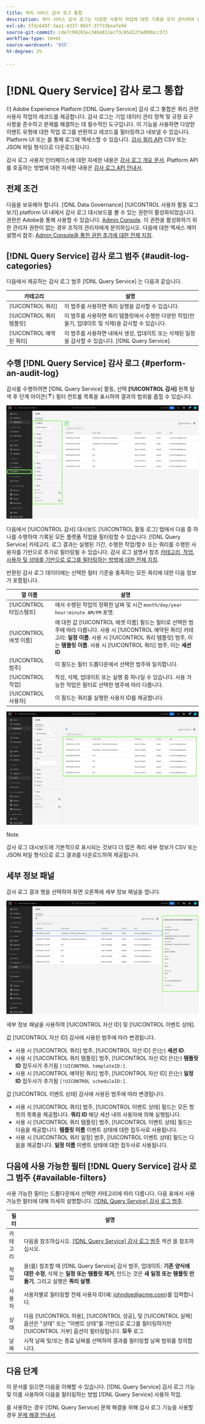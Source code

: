 ```yaml
---
title: 쿼리 서비스 감사 로그 통합
description: 쿼리 서비스 감사 로그는 다양한 사용자 작업에 대한 기록을 유지 관리하여 문제 해결 또는 기업 데이터 관리 정책 및 규정 요구 사항 준수에 대한 감사 추적을 구성합니다. 이 자습서에서는 쿼리 서비스와 관련된 감사 로그 기능에 대한 개요를 제공합니다.
exl-id: 5fdc649f-3aa1-4337-965f-3f733beafe9d
source-git-commit: cde7c99291ec34be811ecf3c85d12fad09bcc373
workflow-type: tm+mt
source-wordcount: '935'
ht-degree: 2%

---
```


# [!DNL Query Service] 감사 로그 통합

더 Adobe Experience Platform [!DNL Query Service] 감사 로그 통합은 쿼리 관련 사용자 작업의 레코드를 제공합니다. 감사 로그는 기업 데이터 관리 정책 및 규정 요구 사항을 준수하고 문제를 해결하는 데 필수적인 도구입니다. 이 기능을 사용하면 다양한 이벤트 유형에 대한 작업 로그를 반환하고 레코드를 필터링하고 내보낼 수 있습니다. Platform UI 또는 를 통해 로그에 액세스할 수 있습니다. [감사 쿼리 API](https://www.adobe.io/experience-platform-apis/references/audit-query/) CSV 또는 JSON 파일 형식으로 다운로드됩니다.

감사 로그 사용자 인터페이스에 대한 자세한 내용은 [감사 로그 개요 문서](../../landing/governance-privacy-security/audit-logs/overview.md). Platform API를 호출하는 방법에 대한 자세한 내용은 [감사 로그 API 안내서](../../landing/api-guide.md).

## 전제 조건

다음을 보유해야 합니다. [!DNL Data Governance] [!UICONTROL 사용자 활동 로그 보기] platform UI 내에서 감사 로그 대시보드를 볼 수 있는 권한이 활성화되었습니다. 권한은 Adobe을 통해 사용할 수 있습니다. [Admin Console](https://adminconsole.adobe.com/). 이 권한을 활성화하기 위한 관리자 권한이 없는 경우 조직의 관리자에게 문의하십시오. 다음에 대한 액세스 제어 설명서 참조: [Admin Console을 통한 권한 추가에 대한 전체 지침](../../access-control/home.md).

## [!DNL Query Service] 감사 로그 범주 {#audit-log-categories}

다음에서 제공하는 감사 로그 범주 [!DNL Query Service] 는 다음과 같습니다.

| 카테고리 | 설명 |
|---|---|
| [!UICONTROL 쿼리] | 이 범주를 사용하면 쿼리 실행을 감사할 수 있습니다. |
| [!UICONTROL 쿼리 템플릿] | 이 범주를 사용하면 쿼리 템플릿에서 수행한 다양한 작업(만들기, 업데이트 및 삭제)을 감사할 수 있습니다. |
| [!UICONTROL 예약된 쿼리] | 이 범주를 사용하면 내에서 생성, 업데이트 또는 삭제된 일정을 감사할 수 있습니다. [!DNL Query Service]. |

## 수행 [!DNL Query Service] 감사 로그 {#perform-an-audit-log}

감사를 수행하려면 [!DNL Query Service] 활동, 선택 **[!UICONTROL 감사]** 왼쪽 탐색 후 단계 아이콘(![필터 아이콘](../images/audit-log/filter.png)) 필터 컨트롤 목록을 표시하여 결과의 범위를 좁힐 수 있습니다.

![왼쪽 탐색 및 필터 컨트롤에 &quot;감사&quot;가 강조 표시된 Platform UI 감사 로그 대시보드입니다.](../images/audit-log/filter-controls.png)

다음에서 [!UICONTROL 감사] 대시보드 [!UICONTROL 활동 로그] 탭에서 다음 중 하나를 수행하여 기록된 모든 플랫폼 작업을 필터링할 수 있습니다. [!DNL Query Service] 카테고리. 로그 결과는 실행된 기간, 수행한 작업/함수 또는 쿼리를 수행한 사용자를 기반으로 추가로 필터링될 수 있습니다. 감사 로그 설명서 참조 [카테고리, 작업, 사용자 및 상태를 기반으로 로그를 필터링하는 방법에 대한 전체 지침](../../landing/governance-privacy-security/audit-logs/overview.md#managing-audit-logs-in-the-ui).

반환된 감사 로그 데이터에는 선택한 필터 기준을 충족하는 모든 쿼리에 대한 다음 정보가 포함됩니다.

| 열 이름 | 설명 |
|---|---|
| [!UICONTROL 타임스탬프] | 에서 수행된 작업의 정확한 날짜 및 시간 `month/day/year hour:minute AM/PM` 포맷. |
| [!UICONTROL 에셋 이름] | 에 대한 값 [!UICONTROL 에셋 이름] 필드는 필터로 선택한 범주에 따라 다릅니다. 사용 시 [!UICONTROL 예약된 쿼리] 카테고리: **일정 이름**. 사용 시 [!UICONTROL 쿼리 템플릿] 범주, 이는 **템플릿 이름**. 사용 시 [!UICONTROL 쿼리] 범주, 이는 **세션 ID** |
| [!UICONTROL 범주] | 이 필드는 필터 드롭다운에서 선택한 범주와 일치합니다. |
| [!UICONTROL 작업] | 작성, 삭제, 업데이트 또는 실행 중 하나일 수 있습니다. 사용 가능한 작업은 필터로 선택한 범주에 따라 다릅니다. |
| [!UICONTROL 사용자] | 이 필드는 쿼리를 실행한 사용자 ID를 제공합니다. |

![필터링된 활동 로그가 강조 표시된 감사 대시보드입니다.](../images/audit-log/filtered-activity.png)

>[!NOTE]
>
>감사 로그 대시보드에 기본적으로 표시되는 것보다 더 많은 쿼리 세부 정보가 CSV 또는 JSON 파일 형식으로 로그 결과를 다운로드하여 제공됩니다.

## 세부 정보 패널

감사 로그 결과 행을 선택하여 화면 오른쪽에 세부 정보 패널을 엽니다.

![세부 정보 패널이 강조 표시된 대시보드 활동 로그 탭을 감사합니다.](../images/audit-log/details-panel.png)

세부 정보 패널을 사용하여 [!UICONTROL 자산 ID] 및 [!UICONTROL 이벤트 상태].

값 [!UICONTROL 자산 ID] 감사에 사용된 범주에 따라 변경됩니다.

* 사용 시 [!UICONTROL 쿼리] 범주, [!UICONTROL 자산 ID] 은(는)  **세션 ID**.
* 사용 시 [!UICONTROL 쿼리 템플릿] 범주, [!UICONTROL 자산 ID] 은(는) **템플릿 ID** 접두사가 추가됨 `[!UICONTROL templateID:]`.
* 사용 시 [!UICONTROL 예약된 쿼리] 범주, [!UICONTROL 자산 ID] 은(는)  **일정 ID** 접두사가 추가됨 `[!UICONTROL scheduleID:]`.

값 [!UICONTROL 이벤트 상태] 감사에 사용된 범주에 따라 변경됩니다.

* 사용 시 [!UICONTROL 쿼리] 범주, [!UICONTROL 이벤트 상태] 필드는 모든 항목의 목록을 제공합니다. **쿼리 ID** 해당 세션 내의 사용자에 의해 실행됩니다.
* 사용 시 [!UICONTROL 쿼리 템플릿] 범주, [!UICONTROL 이벤트 상태] 필드는 다음을 제공합니다. **템플릿 이름** 이벤트 상태에 대한 접두사로 사용됩니다.
* 사용 시 [!UICONTROL 쿼리 일정] 범주, [!UICONTROL 이벤트 상태] 필드는 다음을 제공합니다. **일정 이름** 이벤트 상태에 대한 접두사로 사용됩니다.

## 다음에 사용 가능한 필터 [!DNL Query Service] 감사 로그 범주 {#available-filters}

사용 가능한 필터는 드롭다운에서 선택한 카테고리에 따라 다릅니다. 다음 표에서 사용 가능한 필터에 대해 자세히 설명합니다. [[!DNL Query Service] 감사 로그 범주](#audit-log-categories).

| 필터 | 설명 |
|---|---|
| 카테고리 | 다음을 참조하십시오. [[!DNL Query Service] 감사 로그 범주](#audit-log-categories) 섹션 을 참조하십시오. |
| 작업 | 을(를) 참조할 때 [!DNL Query Service] 감사 범주, 업데이트: **기존 양식에 대한 수정**, 삭제 는 **일정 또는 템플릿 제거**, 만드는 것은 **새 일정 또는 템플릿 만들기**, 그리고 실행은 **쿼리 실행**. |
| 사용자 | 사용자별로 필터링할 전체 사용자 ID(예: johndoe@acme.com)를 입력합니다. |
| 상태 | 다음 [!UICONTROL 허용], [!UICONTROL 성공], 및 [!UICONTROL 실패] 옵션은 &quot;상태&quot; 또는 &quot;이벤트 상태&quot;를 기반으로 로그를 필터링하지만 [!UICONTROL 거부] 옵션이 필터링됩니다. **모두** 로그. |
| 날짜 | 시작 날짜 및/또는 종료 날짜를 선택하여 결과를 필터링할 날짜 범위를 정의합니다. |

## 다음 단계

이 문서를 읽으면 다음을 이해할 수 있습니다. [!DNL Query Service] 감사 로그 기능 및 이를 사용하여 다음을 필터링하는 방법 [!DNL Query Service] 사용자 작업.

를 사용하는 경우 [!DNL Query Service] 문제 해결을 위해 감사 로그 기능을 사용할 경우 [문제 해결 안내서](../troubleshooting-guide.md).
